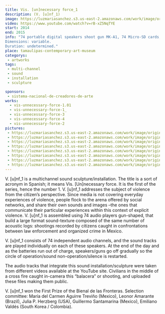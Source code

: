 ```yaml
---
title: Vis. [un]necessary force_1
description: (V. [u]nf_1)
image: https://luzmariasanchez.s3.us-east-2.amazonaws.com/work/image/original/vis1-1.jpg
video: https://www.youtube.com/watch?v=rB-xZ5NqTYE
start: 2014
end: 2015
info: "74 portable digital speakers shoot gun MK-A1, 74 Micro-SD cards, 74 mp3 sounds, MDF modular structure.
Dimensions: variable.
Duration: undetermined."
place: tamaulipas-contemporary-art-museum
categorys:
 - artworks
tags:
 - multi-channel
 - sound
 - installation
 - sculpture

sponsors:
 - sistema-nacional-de-creadores-de-arte
works:
  - vis-unnecessary-force-1.01
  - vis-unnecessary-force-1_
  - vis-unnecessary-force-3
  - vis-unnecessary-force-4
  - vis-unnecessary-force-2
pictures:
 - https://luzmariasanchez.s3.us-east-2.amazonaws.com/work/image/original/vis1-2.jpg
 - https://luzmariasanchez.s3.us-east-2.amazonaws.com/work/image/original/vis1-3.jpg
 - https://luzmariasanchez.s3.us-east-2.amazonaws.com/work/image/original/vis1-4.jpg
 - https://luzmariasanchez.s3.us-east-2.amazonaws.com/work/image/original/vis1-5.jpg
 - https://luzmariasanchez.s3.us-east-2.amazonaws.com/work/image/original/vis1-6.jpg
 - https://luzmariasanchez.s3.us-east-2.amazonaws.com/work/image/original/vis1-7.jpg
 - https://luzmariasanchez.s3.us-east-2.amazonaws.com/work/image/original/vis1-8.jpg
 - https://luzmariasanchez.s3.us-east-2.amazonaws.com/work/image/original/vis1-9.jpg
---
```


V. [u]nf_1 is a multichannel sound sculpture/installation.<!--more-->  The title is a sort of acronym in Spanish; it means Vis. [Un]necessary force. It is the first of the series, hence the number 1. V. [u]nf_1  addresses the subject of violence from the citizen’s perspective. Since media is not covering everyday experiences of violence, people flock to the arena offered by social networks, and share their own sounds and images –the ones that communicate their particular experiences within this context of explicit violence. V. [u]nf_1  is assembled using 74 audio players gun-shaped, that build a large format sound-texture composed of the same number of acoustic logs: shootings recorded by citizens caught in confrontations between law enforcement and organized crime in Mexico.

V. [u]nf_1  consists of 74 independent audio channels, and the sound tracks are played individually on each of these speakers. At the end of the day and as the batteries run out of charge, speakers/guns go off gradually so the circle of operation/sound non-operation/silence is restarted.

The audio tracks that integrate this sound installation/sculpture were taken from different videos available at the YouTube site. Civilians in the middle of a cross fire caught in-camera this “balacera” or shooting, and uploaded these files making them public.

V. [u]nf_1  won the First Prize of the Bienal de las Fronteras. Selection committee: María del Carmen Aguirre Treviño (Mexico), Leonor Amarante (Brazil), Julia P. Herzberg (USA), Guillermo Santamarina (Mexico), Emiliano Valdés (South Korea / Colombia).